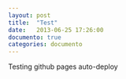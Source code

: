 ```yaml
---
layout: post
title:  "Test"
date:   2013-06-25 17:26:00
documento: true
categories: documento
---
```


Testing github pages auto-deploy
